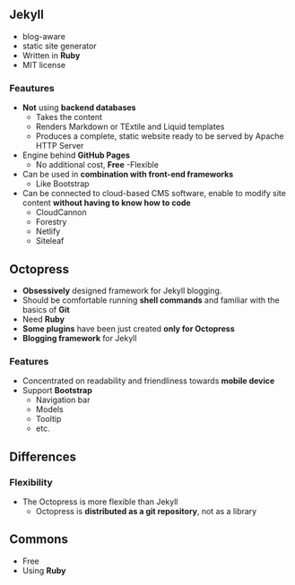 ## Jekyll
- blog-aware
- static site generator
- Written in **Ruby**
- MIT license

### Feautures
- **Not** using **backend databases**
  - Takes the content
  - Renders Markdown or TExtile and Liquid templates
  - Produces a complete, static website ready to be served by Apache HTTP Server
- Engine behind **GitHub Pages**
  - No additional cost, **Free**
-Flexible
- Can be used in **combination with front-end frameworks**
  - Like Bootstrap
- Can be connected to cloud-based CMS software, enable to modify site content **without having to know how to code**
  - CloudCannon
  - Forestry
  - Netlify
  - Siteleaf


## Octopress
- **Obsessively** designed framework for Jekyll blogging.
- Should be comfortable running **shell commands** and familiar with the basics of **Git**
- Need **Ruby**
- **Some plugins** have been just created **only for Octopress**
- **Blogging framework** for Jekyll

### Features
- Concentrated on readability and friendliness towards **mobile device**
- Support **Bootstrap**
  - Navigation bar
  - Models
  - Tooltip
  - etc.


## Differences
### Flexibility
- The Octopress is more flexible than Jekyll
  - Octopress is **distributed as a git repository**, not as a library


## Commons
- Free
- Using **Ruby**
